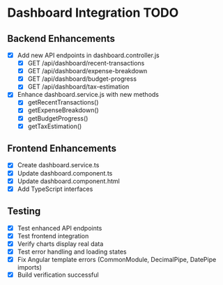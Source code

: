 # Dashboard Integration TODO

## Backend Enhancements
- [x] Add new API endpoints in dashboard.controller.js
  - [x] GET /api/dashboard/recent-transactions
  - [x] GET /api/dashboard/expense-breakdown
  - [x] GET /api/dashboard/budget-progress
  - [x] GET /api/dashboard/tax-estimation
- [x] Enhance dashboard.service.js with new methods
  - [x] getRecentTransactions()
  - [x] getExpenseBreakdown()
  - [x] getBudgetProgress()
  - [x] getTaxEstimation()

## Frontend Enhancements
- [x] Create dashboard.service.ts
- [x] Update dashboard.component.ts
- [x] Update dashboard.component.html
- [x] Add TypeScript interfaces

## Testing
- [x] Test enhanced API endpoints
- [x] Test frontend integration
- [x] Verify charts display real data
- [x] Test error handling and loading states
- [x] Fix Angular template errors (CommonModule, DecimalPipe, DatePipe imports)
- [x] Build verification successful
